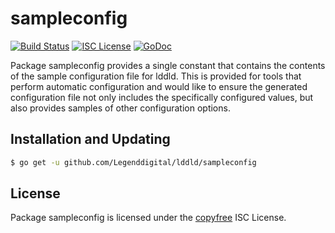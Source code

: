 sampleconfig
============

[![Build Status](http://img.shields.io/travis/Legenddigital/lddld.svg)](https://travis-ci.org/Legenddigital/lddld)
[![ISC License](http://img.shields.io/badge/license-ISC-blue.svg)](http://copyfree.org)
[![GoDoc](https://img.shields.io/badge/godoc-reference-blue.svg)](http://godoc.org/github.com/Legenddigital/lddld/sampleconfig)

Package sampleconfig provides a single constant that contains the contents of
the sample configuration file for lddld.  This is provided for tools that perform
automatic configuration and would like to ensure the generated configuration
file not only includes the specifically configured values, but also provides
samples of other configuration options.

## Installation and Updating

```bash
$ go get -u github.com/Legenddigital/lddld/sampleconfig
```

## License

Package sampleconfig is licensed under the [copyfree](http://copyfree.org) ISC
License.

